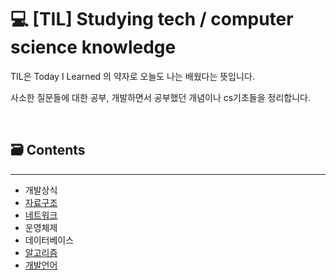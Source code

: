 # 💻 [TIL] Studying tech / computer science knowledge

TIL은 Today I Learned 의 약자로 오늘도 나는 배웠다는 뜻입니다. 

사소한 질문들에 대한 공부, 개발하면서 공부했던 개념이나 cs기초들을 정리합니다.

<br>

## 🗃 Contents
------
- 개발상식
- [자료구조](/dataStructure)
- [네트워크](/network)
- 운영체제
- 데이터베이스
- [알고리즘](/algorithm)
- [개발언어](/language)
